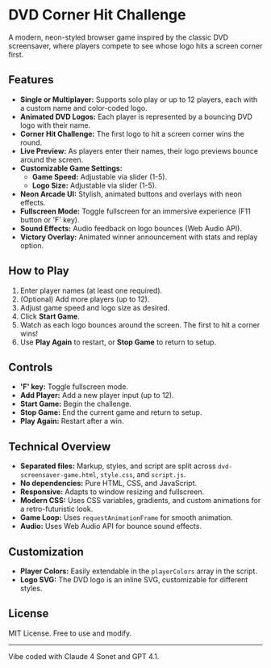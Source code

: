 # DVD Corner Hit Challenge

A modern, neon-styled browser game inspired by the classic DVD screensaver, where players compete to see whose logo hits a screen corner first.

## Features
- **Single or Multiplayer:** Supports solo play or up to 12 players, each with a custom name and color-coded logo.
- **Animated DVD Logos:** Each player is represented by a bouncing DVD logo with their name.
- **Corner Hit Challenge:** The first logo to hit a screen corner wins the round.
- **Live Preview:** As players enter their names, their logo previews bounce around the screen.
- **Customizable Game Settings:**
  - **Game Speed:** Adjustable via slider (1-5).
  - **Logo Size:** Adjustable via slider (1-5).
- **Neon Arcade UI:** Stylish, animated buttons and overlays with neon effects.
- **Fullscreen Mode:** Toggle fullscreen for an immersive experience (F11 button or 'F' key).
- **Sound Effects:** Audio feedback on logo bounces (Web Audio API).
- **Victory Overlay:** Animated winner announcement with stats and replay option.

## How to Play
1. Enter player names (at least one required).
2. (Optional) Add more players (up to 12).
3. Adjust game speed and logo size as desired.
4. Click **Start Game**.
5. Watch as each logo bounces around the screen. The first to hit a corner wins!
6. Use **Play Again** to restart, or **Stop Game** to return to setup.

## Controls
- **'F' key:** Toggle fullscreen mode.
- **Add Player:** Add a new player input (up to 12).
- **Start Game:** Begin the challenge.
- **Stop Game:** End the current game and return to setup.
- **Play Again:** Restart after a win.

## Technical Overview
- **Separated files:** Markup, styles, and script are split across `dvd-screensaver-game.html`, `style.css`, and `script.js`.
- **No dependencies:** Pure HTML, CSS, and JavaScript.
- **Responsive:** Adapts to window resizing and fullscreen.
- **Modern CSS:** Uses CSS variables, gradients, and custom animations for a retro-futuristic look.
- **Game Loop:** Uses `requestAnimationFrame` for smooth animation.
- **Audio:** Uses Web Audio API for bounce sound effects.

## Customization
- **Player Colors:** Easily extendable in the `playerColors` array in the script.
- **Logo SVG:** The DVD logo is an inline SVG, customizable for different styles.

## License
MIT License. Free to use and modify.

---

Vibe coded with Claude 4 Sonet and GPT 4.1.
